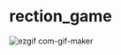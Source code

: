 # rection_game


![ezgif com-gif-maker](https://user-images.githubusercontent.com/71601381/126316103-9daa1449-befe-4173-bac8-fd08606961b6.gif)

